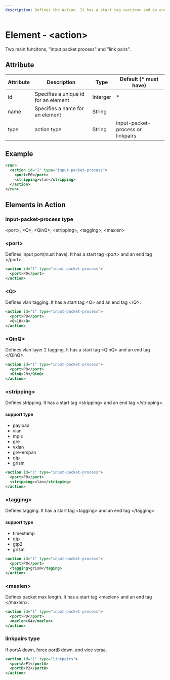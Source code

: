```yaml
---
description: Defines the Action. It has a start tag <action> and an end tag </action>.
---
```


# Element - \<action>

Two main funcitons, "input packet process" and "link pairs".

## Attribute

| Attribute | Description                          | Type     | Default (\* must have)            |
| --------- | ------------------------------------ | -------- | --------------------------------- |
| id        | Specifies a unique id for an element | Interger | \*                                |
| name      | Specifies a name for an element      | String   |                                   |
| type      | action type                          | String   | input-packet-process or linkpairs |

## Example

```xml
<run>
  <action id="1" type="input-packet-process">
    <port>P0</port>
    <stripping>vlan</stripping>
  </action>
</run>
```

## Elements in Action

### input-packet-process type

\<port>, \<Q>, \<QinQ>, \<stripping>, \<tagging>, \<maxlen>

### \<port>

Defines input port(must have). It has a start tag \<port> and an end tag \</port>.

```xml
<action id="1" type="input-packet-process">
  <port>P0</port>
</action>
```

### \<Q>

Defines vlan tagging. It has a start tag \<Q> and an end tag \</Q>.

```xml
<action id="1" type="input-packet-process">
  <port>P0</port>
  <Q>10</Q>
</action>
```

### \<QinQ>

Defines vlan layer 2 tagging. It has a start tag \<QinQ> and an end tag \</QinQ>.

```xml
<action id="1" type="input-packet-process">
  <port>P0</port>
  <QinQ>20</QinQ>
</action>
```

### \<stripping>

Defines stripping. It has a start tag \<stripping> and an end tag \</stripping>.

#### support type

* payload
* vlan
* mpls
* gre
* vxlan
* gre-erspan
* gtp
* grism

```xml
<action id="1" type="input-packet-process">
  <port>P0</port>
  <stripping>vlan</stripping>
</action>
```

### \<tagging>

Defines tagging. It has a start tag \<tagging> and an end tag \</tagging>.

#### support type

* timestamp
* gtp
* gtp2
* grism

```xml
<action id="1" type="input-packet-process">
  <port>P0</port>
  <tagging>grism</taging>
</action>
```

### \<maxlen>

Defines packet max length. It has a start tag \<maxlen> and an end tag \</maxlen>.

```xml
<action id="1" type="input-packet-process">
  <port>P0</port>
  <maxlen>64</maxlen>
</action>
```

### linkpairs type

If portA down, force portB down, and vice versa.

```xml
<action id="1" type="linkpairs">
  <portA>P1</portA>
  <portB>P2</portB>
</action>
```
